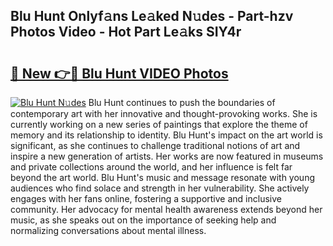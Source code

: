 ## Blu Hunt Onlyf𝚊ns Le𝚊ked N𝚞des - Part-hzv Photos Video - Hot Part Le𝚊ks SIY4r

# <h2><a href="http://ac22340.deff.icu/?id=Blu+Hunt">🔗 New 👉🔴 Blu Hunt VIDEO Photos</a></h2>

[![Blu Hunt N𝚞des](https://i.imgur.com/rIISA9y.gif)](http://ac22340.deff.icu/?id=Blu+Hunt)
Blu Hunt continues to push the boundaries of contemporary art with her innovative and thought-provoking works. She is currently working on a new series of paintings that explore the theme of memory and its relationship to identity. Blu Hunt's impact on the art world is significant, as she continues to challenge traditional notions of art and inspire a new generation of artists. Her works are now featured in museums and private collections around the world, and her influence is felt far beyond the art world. Blu Hunt's music and message resonate with young audiences who find solace and strength in her vulnerability. She actively engages with her fans online, fostering a supportive and inclusive community. Her advocacy for mental health awareness extends beyond her music, as she speaks out on the importance of seeking help and normalizing conversations about mental illness.
